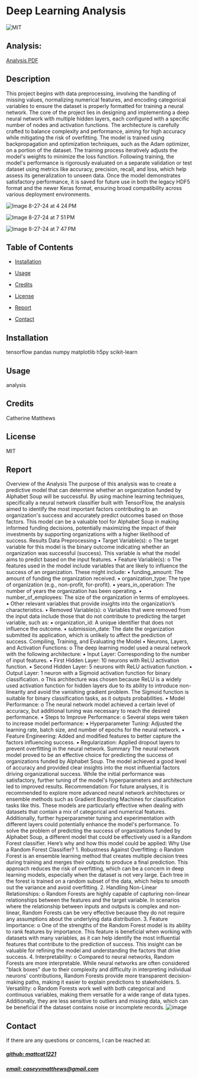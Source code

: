 # Deep Learning Analysis
![MIT](https://img.shields.io/badge/License-MIT-blue)

## Analysis: 
[Analysis PDF](https://acrobat.adobe.com/id/urn:aaid:sc:US:4a29eb9d-9e50-4345-a9bf-cfdb59734ed7)



## Description

This project begins with data preprocessing, involving the handling of missing values, normalizing numerical features, and encoding categorical variables to ensure the dataset is properly formatted for training a neural network. The core of the project lies in designing and implementing a deep neural network with multiple hidden layers, each configured with a specific number of nodes and activation functions. The architecture is carefully crafted to balance complexity and performance, aiming for high accuracy while mitigating the risk of overfitting. The model is trained using backpropagation and optimization techniques, such as the Adam optimizer, on a portion of the dataset. The training process iteratively adjusts the model's weights to minimize the loss function. Following training, the model's performance is rigorously evaluated on a separate validation or test dataset using metrics like accuracy, precision, recall, and loss, which help assess its generalization to unseen data. Once the model demonstrates satisfactory performance, it is saved for future use in both the legacy HDF5 format and the newer Keras format, ensuring broad compatibility across various deployment environments.

![Image 8-27-24 at 4 24 PM](https://github.com/user-attachments/assets/e278befe-4c8c-4c6f-bd43-e328a36d844b)

![Image 8-27-24 at 7 51 PM](https://github.com/user-attachments/assets/15c1fa97-dfb0-4fcd-bab6-8da8bf9f3f8b)

![Image 8-27-24 at 7 47 PM](https://github.com/user-attachments/assets/eb26a2ab-fb2b-4bdf-b429-ac8118d558be)


## Table of Contents
- [Installation](#installation)
- [Usage](#usage)
- [Credits](#credits)
- [License](#license)
- [Report](#report)

- [Contact](#contact)

## Installation
tensorflow pandas numpy matplotlib h5py scikit-learn

## Usage
analysis

## Credits
Catherine Matthews 

## License
MIT


## Report

Overview of the Analysis The purpose of this analysis was to create a predictive model that can determine whether an organization funded by Alphabet Soup will be successful. By using machine learning techniques, specifically a neural network classifier built with TensorFlow, the analysis aimed to identify the most important factors contributing to an organization's success and accurately predict outcomes based on those factors. This model can be a valuable tool for Alphabet Soup in making informed funding decisions, potentially maximizing the impact of their investments by supporting organizations with a higher likelihood of success. Results Data Preprocessing • Target Variable(s): o The target variable for this model is the binary outcome indicating whether an organization was successful (success). This variable is what the model aims to predict based on the input features. • Feature Variable(s): o The features used in the model include variables that are likely to influence the success of an organization. These might include: ▪ funding_amount: The amount of funding the organization received. ▪ organization_type: The type of organization (e.g., non-profit, for-profit). ▪ years_in_operation: The number of years the organization has been operating. ▪ number_of_employees: The size of the organization in terms of employees. ▪ Other relevant variables that provide insights into the organization’s characteristics. • Removed Variable(s): o Variables that were removed from the input data include those that do not contribute to predicting the target variable, such as: ▪ organization_id: A unique identifier that does not influence the outcome. ▪ submission_date: The date the organization submitted its application, which is unlikely to affect the prediction of success. Compiling, Training, and Evaluating the Model • Neurons, Layers, and Activation Functions: o The deep learning model used a neural network with the following architecture: ▪ Input Layer: Corresponding to the number of input features. ▪ First Hidden Layer: 10 neurons with ReLU activation function. ▪ Second Hidden Layer: 5 neurons with ReLU activation function. ▪ Output Layer: 1 neuron with a Sigmoid activation function for binary classification. o This architecture was chosen because ReLU is a widely used activation function for hidden layers due to its ability to introduce non-linearity and avoid the vanishing gradient problem. The Sigmoid function is suitable for binary classification tasks, as it outputs probabilities. • Model Performance: o The neural network model achieved a certain level of accuracy, but additional tuning was necessary to reach the desired performance. • Steps to Improve Performance: o Several steps were taken to increase model performance: ▪ Hyperparameter Tuning: Adjusted the learning rate, batch size, and number of epochs for the neural network. ▪ Feature Engineering: Added and modified features to better capture the factors influencing success. ▪ Regularization: Applied dropout layers to prevent overfitting in the neural network. Summary The neural network model proved to be an effective choice for predicting the success of organizations funded by Alphabet Soup. The model achieved a good level of accuracy and provided clear insights into the most influential factors driving organizational success. While the initial performance was satisfactory, further tuning of the model's hyperparameters and architecture led to improved results. Recommendation: For future analyses, it is recommended to explore more advanced neural network architectures or ensemble methods such as Gradient Boosting Machines for classification tasks like this. These models are particularly effective when dealing with datasets that contain a mix of categorical and numerical features. Additionally, further hyperparameter tuning and experimentation with different layers could potentially enhance the model's performance. To solve the problem of predicting the success of organizations funded by Alphabet Soup, a different model that could be effectively used is a Random Forest classifier. Here’s why and how this model could be applied: Why Use a Random Forest Classifier? 1. Robustness Against Overfitting: o Random Forest is an ensemble learning method that creates multiple decision trees during training and merges their outputs to produce a final prediction. This approach reduces the risk of overfitting, which can be a concern in deep learning models, especially when the dataset is not very large. Each tree in the forest is trained on a random subset of the data, which helps to smooth out the variance and avoid overfitting. 2. Handling Non-Linear Relationships: o Random Forests are highly capable of capturing non-linear relationships between the features and the target variable. In scenarios where the relationship between inputs and outputs is complex and non-linear, Random Forests can be very effective because they do not require any assumptions about the underlying data distribution. 3. Feature Importance: o One of the strengths of the Random Forest model is its ability to rank features by importance. This feature is beneficial when working with datasets with many variables, as it can help identify the most influential features that contribute to the prediction of success. This insight can be valuable for refining the model and understanding the factors that drive success. 4. Interpretability: o Compared to neural networks, Random Forests are more interpretable. While neural networks are often considered "black boxes" due to their complexity and difficulty in interpreting individual neurons' contributions, Random Forests provide more transparent decision-making paths, making it easier to explain predictions to stakeholders. 5. Versatility: o Random Forests work well with both categorical and continuous variables, making them versatile for a wide range of data types. Additionally, they are less sensitive to outliers and missing data, which can be beneficial if the dataset contains noise or incomplete records. 
![image](https://github.com/user-attachments/assets/55fa3b43-45d5-491f-b7ff-c241d311b110)





## Contact
If there are any questions or concerns, I can be reached at:
##### [github: mattcat1221](https://github.com/mattcat1221)
##### [email: caseyvmatthews@gmail.com](mailto:caseyvmatthews@gmail.com)

